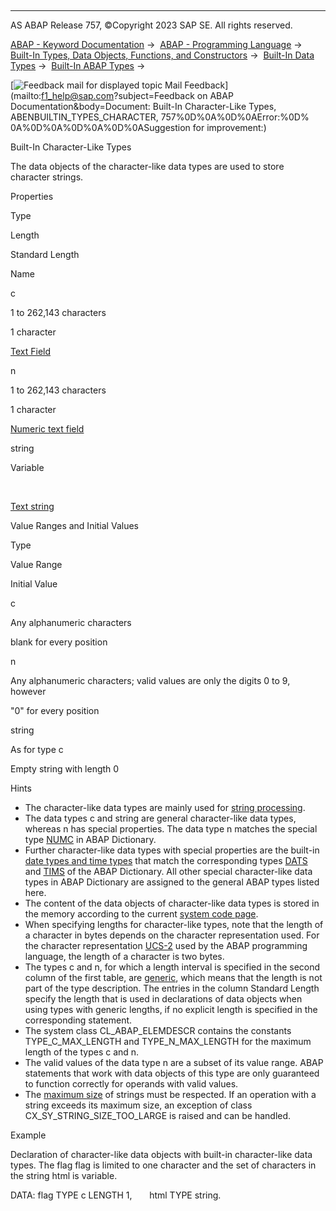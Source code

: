   

* * *

AS ABAP Release 757, ©Copyright 2023 SAP SE. All rights reserved.

[ABAP - Keyword Documentation](javascript:call_link\('abenabap.htm'\)) →  [ABAP - Programming Language](javascript:call_link\('abenabap_reference.htm'\)) →  [Built-In Types, Data Objects, Functions, and Constructors](javascript:call_link\('abenbuilt_in.htm'\)) →  [Built-In Data Types](javascript:call_link\('abenbuilt_in_types.htm'\)) →  [Built-In ABAP Types](javascript:call_link\('abenbuilt_in_types_complete.htm'\)) → 

 [![](Mail.gif?object=Mail.gif&sap-language=EN "Feedback mail for displayed topic") Mail Feedback](mailto:f1_help@sap.com?subject=Feedback on ABAP Documentation&body=Document: Built-In Character-Like Types, ABENBUILTIN_TYPES_CHARACTER, 757%0D%0A%0D%0AError:%0D%
0A%0D%0A%0D%0A%0D%0ASuggestion for improvement:)

Built-In Character-Like Types

The data objects of the character-like data types are used to store character strings.

Properties

Type

Length

Standard Length

Name

c

1 to 262,143 characters

1 character

[Text Field](javascript:call_link\('abentext_field_glosry.htm'\) "Glossary Entry")

n

1 to 262,143 characters

1 character

[Numeric text field](javascript:call_link\('abennumeric_text_field_glosry.htm'\) "Glossary Entry")

string

Variable

 

[Text string](javascript:call_link\('abentext_string_glosry.htm'\) "Glossary Entry")

Value Ranges and Initial Values

Type

Value Range

Initial Value

c

Any alphanumeric characters

blank for every position

n

Any alphanumeric characters; valid values are only the digits 0 to 9, however

"0" for every position

string

As for type c

Empty string with length 0

Hints

-   The character-like data types are mainly used for [string processing](javascript:call_link\('abenabap_data_string.htm'\)).
-   The data types c and string are general character-like data types, whereas n has special properties. The data type n matches the special type [NUMC](javascript:call_link\('abenddic_special_character_types.htm'\)) in ABAP Dictionary.
-   Further character-like data types with special properties are the built-in [date types and time types](javascript:call_link\('abenbuiltin_types_date_time.htm'\)) that match the corresponding types [DATS](javascript:call_link\('abenddic_date_time_types.htm'\)) and [TIMS](javascript:call_link\('abenddic_date_time_types.htm'\)) of the ABAP Dictionary. All other special character-like data types in ABAP Dictionary are assigned to the general ABAP types listed here.
-   The content of the data objects of character-like data types is stored in the memory according to the current [system code page](javascript:call_link\('abensystem_codepage_glosry.htm'\) "Glossary Entry").
-   When specifying lengths for character-like types, note that the length of a character in bytes depends on the character representation used. For the character representation [UCS-2](javascript:call_link\('abenucs2_glosry.htm'\) "Glossary Entry") used by the ABAP programming language, the length of a character is two bytes.
-   The types c and n, for which a length interval is specified in the second column of the first table, are [generic](javascript:call_link\('abenbuilt_in_types_generic.htm'\)), which means that the length is not part of the type description. The entries in the column Standard Length specify the length that is used in declarations of data objects when using types with generic lengths, if no explicit length is specified in the corresponding statement.
-   The system class CL\_ABAP\_ELEMDESCR contains the constants TYPE\_C\_MAX\_LENGTH and TYPE\_N\_MAX\_LENGTH for the maximum length of the types c and n.
-   The valid values of the data type n are a subset of its value range. ABAP statements that work with data objects of this type are only guaranteed to function correctly for operands with valid values.
-   The [maximum size](javascript:call_link\('abenmemory_consumption_2.htm'\)) of strings must be respected. If an operation with a string exceeds its maximum size, an exception of class CX\_SY\_STRING\_SIZE\_TOO\_LARGE is raised and can be handled.

Example

Declaration of character-like data objects with built-in character-like data types. The flag flag is limited to one character and the set of characters in the string html is variable.

DATA: flag TYPE c LENGTH 1,
      html TYPE string.